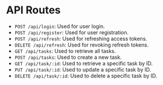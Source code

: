 # API Routes

- `POST /api/login`: Used for user login.
- `POST /api/register`: Used for user registration.
- `POST /api/refresh`: Used for refreshing access tokens.
- `DELETE /api/refresh`: Used for revoking refresh tokens.
- `GET /api/tasks`: Used to retrieve all tasks.
- `POST /api/tasks`: Used to create a new task.
- `GET /api/task/:id`: Used to retrieve a specific task by ID.
- `PUT /api/task/:id`: Used to update a specific task by ID.
- `DELETE /api/task/:id`: Used to delete a specific task by ID.
